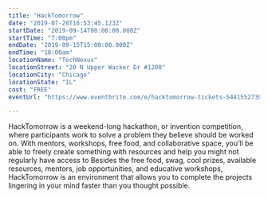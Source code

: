 ```yaml
---
title: "HackTomorrow"
date: "2019-07-28T16:53:45.123Z"
startDate: "2019-09-14T00:00:00.000Z"
startTime: "7:00pm"
endDate: "2019-09-15T15:00:00.000Z"
endTime: "10:00am"
locationName: "TechNexus"
locationStreet: "20 N Upper Wacker Dr #1200"
locationCity: "Chicago"
locationState: "IL"
cost: "FREE"
eventUrl: "https://www.eventbrite.com/e/hacktomorrow-tickets-54415527307"

---
```


HackTomorrow is a weekend-long hackathon, or invention competition, where participants work to solve a problem they believe should be worked on. With mentors, workshops, free food, and collaborative space, you’ll be able to freely create something with resources and help you might not regularly have access to
Besides the free food, swag, cool prizes, available resources, mentors, job opportunities, and educative workshops, HackTomorrow is an environment that allows you to complete the projects lingering in your mind faster than you thought possible. 

